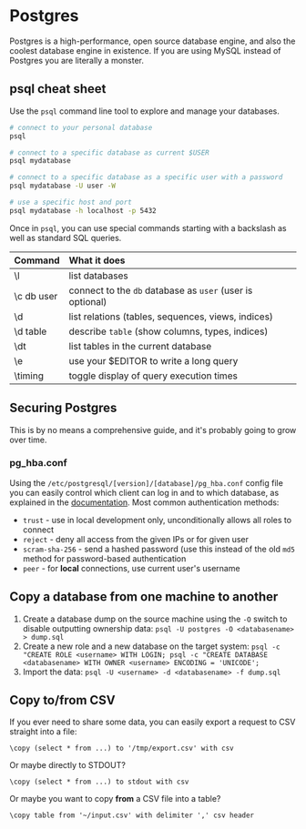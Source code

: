 # Postgres

Postgres is a high-performance, open source database engine, and also the coolest database engine in existence. If you are using MySQL instead of Postgres you are literally a monster.

## psql cheat sheet

Use the `psql` command line tool to explore and manage your databases.

```bash
# connect to your personal database
psql

# connect to a specific database as current $USER
psql mydatabase

# connect to a specific database as a specific user with a password
psql mydatabase -U user -W

# use a specific host and port
psql mydatabase -h localhost -p 5432
```

Once in `psql`, you can use special commands starting with a backslash as well as standard SQL queries.

| Command | What it does |
| :--- | :--- |
| \l | list databases |
| \c db user | connect to the `db` database as `user` \(user is optional\) |
| \d | list relations \(tables, sequences, views, indices\) |
| \d table | describe `table` \(show columns, types, indices\) |
| \dt | list tables in the current database |
| \e | use your $EDITOR to write a long query |
| \timing | toggle display of query execution times |

## Securing Postgres

This is by no means a comprehensive guide, and it's probably going to grow over time.

### pg\_hba.conf

Using the `/etc/postgresql/[version]/[database]/pg_hba.conf` config file you can easily control which client can log in and to which database, as explained in the [documentation](https://www.postgresql.org/docs/current/auth-pg-hba-conf.html). Most common authentication methods:

* `trust` - use in local development only, unconditionally allows all roles to connect
* `reject` - deny all access from the given IPs or for given user
* `scram-sha-256` - send a hashed password \(use this instead of the old `md5` method for password-based authentication
* `peer` - for **local** connections, use current user's username  

## Copy a database from one machine to another

1. Create a database dump on the source machine using the `-O` switch to disable outputting ownership data: `psql -U postgres -O <databasename> > dump.sql`
2. Create a new role and a new database on the target system: `psql -c "CREATE ROLE <username> WITH LOGIN; psql -c "CREATE DATABASE <databasename> WITH OWNER <username> ENCODING = 'UNICODE';`  
3. Import the data: `psql -U <username> -d <databasename> -f dump.sql`

## Copy to/from CSV

If you ever need to share some data, you can easily export a request to CSV straight into a file:

```text
\copy (select * from ...) to '/tmp/export.csv' with csv
```

Or maybe directly to STDOUT?

```text
\copy (select * from ...) to stdout with csv
```

Or maybe you want to copy **from** a CSV file into a table?

```text
\copy table from '~/input.csv' with delimiter ',' csv header
```







